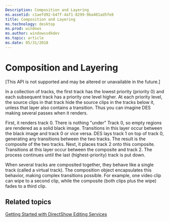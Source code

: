 ```yaml
---
Description: Composition and Layering
ms.assetid: c1aefd92-b47f-4af1-8299-9ba401ad5fe8
title: Composition and Layering
ms.technology: desktop
ms.prod: windows
ms.author: windowssdkdev
ms.topic: article
ms.date: 05/31/2018
---
```


# Composition and Layering

\[This API is not supported and may be altered or unavailable in the future.\]

In a collection of tracks, the first track has the lowest priority (priority 0) and each subsequent track has a priority one level higher. At each priority level, the source clips in that track hide the source clips in the tracks below it, unless that layer also contains a transition. Thus you can imagine DES making several passes when it renders.

First, it renders track 0. There is nothing "under" Track 0, so empty regions are rendered as a solid black image. Transitions in this layer occur between the black image and track 0 or vice versa. DES lays track 1 on top of track 0, generating any transitions between the two tracks. The result is the composite of the two tracks. Next, it places track 2 onto this composite. Transitions at this layer occur between the composite and track 2. The process continues until the last (highest-priority) track is put down.

When several tracks are composited together, they behave like a single track (called a virtual track). The composition object encapsulates this behavior, making complex transitions possible. For example, one video clip can wipe to a second clip, while the composite (both clips plus the wipe) fades to a third clip.

## Related topics

<dl> <dt>

[Getting Started with DirectShow Editing Services](getting-started-with-directshow-editing-services.md)
</dt> </dl>

 

 



